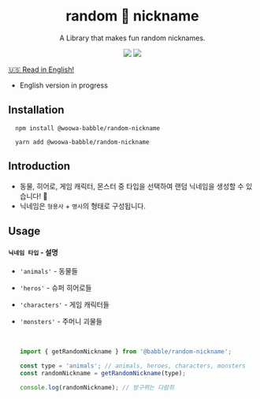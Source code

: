 <div align='center'>
<h1>random 🎲 nickname</h1>

A Library that makes fun random nicknames.

  <div display='flex'>
    <img src='https://img.shields.io/badge/license-MIT-green' />
    <img src='https://img.shields.io/badge/version-1.0.0-orange' />
  </div>
</div>

[🇺🇸 Read in English!](https://github.com/woowa-babble/random-nickname/blob/master/README.en.md)

- English version in progress
  <br />

## Installation

```
  npm install @woowa-babble/random-nickname

  yarn add @woowa-babble/random-nickname
```

## Introduction

- 동물, 히어로, 게임 캐릭터, 몬스터 중 타입을 선택하여 랜덤 닉네임을 생성할 수 있습니다! 🤩
- 닉네임은 `형용사` + `명사`의 형태로 구성됩니다.

## Usage

#### `닉네임 타입` - 설명

- `'animals'` - 동물들
- `'heros'` - 슈퍼 히어로들
- `'characters'` - 게임 캐릭터들
- `'monsters'` - 주머니 괴물들

  <br />

  ```javascript
  import { getRandomNickname } from '@babble/random-nickname';

  const type = 'animals'; // animals, heroes, characters, monsters
  const randomNickname = getRandomNickname(type);

  console.log(randomNickname); // 방구뀌는 다람쥐
  ```
